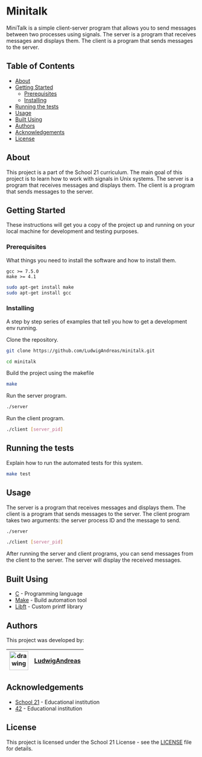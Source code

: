 # Minitalk

MiniTalk is a simple client-server program that allows you to send messages between two processes using signals. The server is a program that receives messages and displays them. The client is a program that sends messages to the server.

## Table of Contents

- [About](#about)
- [Getting Started](#getting-started)
  - [Prerequisites](#prerequisites)
  - [Installing](#installing)
- [Running the tests](#running-the-tests)
- [Usage](#usage)
- [Built Using](#built-using)
- [Authors](#authors)
- [Acknowledgements](#acknowledgements)
- [License](#license)

## About

This project is a part of the School 21 curriculum. The main goal of this project is to learn how to work with signals in Unix systems. The server is a program that receives messages and displays them. The client is a program that sends messages to the server. 

## Getting Started

These instructions will get you a copy of the project up and running on your local machine for development and testing purposes.

### Prerequisites

What things you need to install the software and how to install them.

```text
gcc >= 7.5.0
make >= 4.1
```

```bash
sudo apt-get install make
sudo apt-get install gcc
```

### Installing

A step by step series of examples that tell you how to get a development env running.

Clone the repository.

```bash
git clone https://github.com/LudwigAndreas/minitalk.git

cd minitalk
```

Build the project using the makefile

```bash
make
```

Run the server program.

```bash
./server
```

Run the client program.

```bash
./client [server_pid]
```

## Running the tests

Explain how to run the automated tests for this system.

```bash
make test
```

## Usage

The server is a program that receives messages and displays them. The client is a program that sends messages to the server. The client program takes two arguments: the server process ID and the message to send.

```bash
./server
```

```bash
./client [server_pid]
```

After running the server and client programs, you can send messages from the client to the server. The server will display the received messages.

## Built Using

- [C](https://isocpp.org/) - Programming language
- [Make](https://www.gnu.org/software/make/) - Build automation tool
- [Libft](https://github.com/LudwigAndreas/ft_libftprintf) - Custom printf library

## Authors

This project was developed by:

| <img src="https://avatars.githubusercontent.com/u/88089961?v=4" alt="drawing" width="50"/> |[LudwigAndreas](https://github.com/LudwigAndreas)|
| --- | --- |

## Acknowledgements

- [School 21](https://21-school.ru/) - Educational institution
- [42](https://www.42.fr/) - Educational institution

## License

This project is licensed under the School 21 License - see the [LICENSE](LICENSE) file for details.
